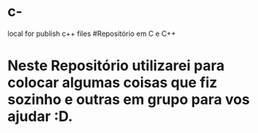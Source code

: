 # c-
local for publish c++ files
#Repositório em C  e C++
# Neste Repositório utilizarei para colocar algumas coisas que fiz sozinho e outras em grupo para vos ajudar :D.
